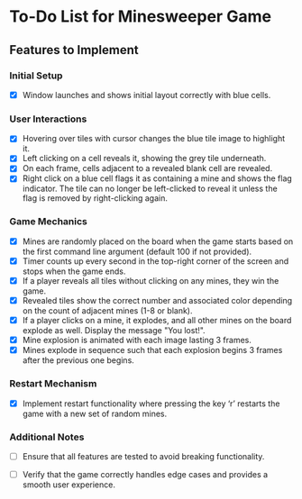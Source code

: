 # To-Do List for Minesweeper Game

## Features to Implement

### Initial Setup
- [x] Window launches and shows initial layout correctly with blue cells.

### User Interactions
- [x] Hovering over tiles with cursor changes the blue tile image to highlight it.
- [x] Left clicking on a cell reveals it, showing the grey tile underneath.
- [x] On each frame, cells adjacent to a revealed blank cell are revealed.
- [x] Right click on a blue cell flags it as containing a mine and shows the flag indicator. The tile can no longer be left-clicked to reveal it unless the flag is removed by right-clicking again.

### Game Mechanics
- [x] Mines are randomly placed on the board when the game starts based on the first command line argument (default 100 if not provided).
- [x] Timer counts up every second in the top-right corner of the screen and stops when the game ends.
- [x] If a player reveals all tiles without clicking on any mines, they win the game.
- [x] Revealed tiles show the correct number and associated color depending on the count of adjacent mines (1-8 or blank).
- [x] If a player clicks on a mine, it explodes, and all other mines on the board explode as well. Display the message "You lost!".
- [x] Mine explosion is animated with each image lasting 3 frames.
- [x] Mines explode in sequence such that each explosion begins 3 frames after the previous one begins.

### Restart Mechanism
- [x] Implement restart functionality where pressing the key ‘r’ restarts the game with a new set of random mines.

### Additional Notes
- [ ] Ensure that all features are tested to avoid breaking functionality.
- [ ] Verify that the game correctly handles edge cases and provides a smooth user experience.

